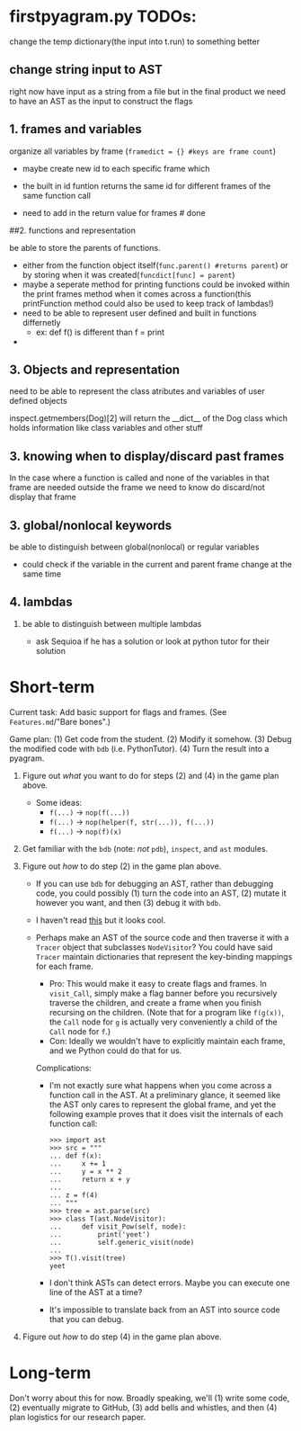 #  firstpyagram.py TODOs:

change the temp dictionary(the input into t.run) to something better

## change string input to AST

right now have input as a string from a file but in the final product we need to have an AST as the input to construct the flags

## 1. frames and variables

organize all variables by frame (`framedict = {} #keys are frame count`)

- maybe create new id to each specific frame which 

- the built in id funtion returns the same id for different frames of the same function call

- need to add in the return value for frames # done

  

##2. functions and representation

be able to store the parents of functions.

- either from the function object itself(`func.parent() #returns parent`) or by storing when it was created(`funcdict[func] = parent`)
- maybe a seperate method for printing functions could be invoked within the print frames method when it comes across a function(this printFunction method could also be used to keep track of lambdas!)
- need to be able to represent user defined and built in functions differnetly
  - ex: def f() is different than f = print
- 



## 3. Objects and representation

need to be able to represent the class atributes and variables of user defined objects



inspect.getmembers(Dog)[2] will return the \_\_dict\_\_ of the Dog class which holds information like class variables and other stuff





## 3. knowing when to display/discard past frames

In the case where a function is called and none of the variables in that frame are needed outside the frame we need to know do discard/not display that frame



## 3. global/nonlocal keywords

be able to distinguish between global(nonlocal) or regular variables

<ul>
  <li> could check if the variable in the current and parent frame change at the same time</li>
</ul>

## 4. lambdas

1. be able to distinguish between multiple lambdas

   + ask Sequioa if he has a solution or look at python tutor for their solution









# Short-term

Current task: Add basic support for flags and frames. (See `Features.md`/"Bare bones".)

Game plan: (1) Get code from the student. (2) Modify it somehow. (3) Debug the modified code with `bdb` (i.e. PythonTutor). (4) Turn the result into a pyagram.

1. Figure out _what_ you want to do for steps (2) and (4) in the game plan above.

   * Some ideas:
     * `f(...)` $\to$ `nop(f(...))`
     * `f(...)` $\to$ `nop(helper(f, str(...)), f(...))`
     * `f(...)` $\to$ `nop(f)(x)`

2. Get familiar with the `bdb` (note: _not_ `pdb`), `inspect`, and `ast` modules.

3. Figure out _how_ to do step (2) in the game plan above.

   * If you can use `bdb` for debugging an AST, rather than debugging code, you could possibly (1) turn the code into an AST, (2) mutate it however you want, and then (3) debug it with `bdb`.

   * I haven't read [this](http://farmdev.com/src/secrets/framehack/index.html) but it looks cool.

   * Perhaps make an AST of the source code and then traverse it with a `Tracer` object that subclasses `NodeVisitor`? You could have said `Tracer` maintain dictionaries that represent the key-binding mappings for each frame.

     * Pro: This would make it easy to create flags and frames. In `visit_Call`, simply make a flag banner before you recursively traverse the children, and create a frame when you finish recursing on the children. (Note that for a program like `f(g(x))`, the `Call` node for `g` is actually very conveniently a child of the `Call` node for `f`.)
     * Con: Ideally we wouldn't have to explicitly maintain each frame, and we Python could do that for us.

     Complications:

     * I'm not exactly sure what happens when you come across a function call in the AST. At a preliminary glance, it seemed like the AST only cares to represent the global frame, and yet the following example proves that it does visit the internals of each function call:

       ```
       >>> import ast
       >>> src = """
       ... def f(x):
       ...     x += 1
       ...     y = x ** 2
       ...     return x + y
       ...
       ... z = f(4)
       ... """
       >>> tree = ast.parse(src)
       >>> class T(ast.NodeVisitor):
       ...     def visit_Pow(self, node):
       ...         print('yeet')
       ...         self.generic_visit(node)
       ...
       >>> T().visit(tree)
       yeet
       ```

     * I don't think ASTs can detect errors. Maybe you can execute one line of the AST at a time?

     * It's impossible to translate back from an AST into source code that you can debug.

4. Figure out _how_ to do step (4) in the game plan above.

# Long-term

Don't worry about this for now. Broadly speaking, we'll (1) write some code, (2) eventually migrate to GitHub, (3) add bells and whistles, and then (4) plan logistics for our research paper.

